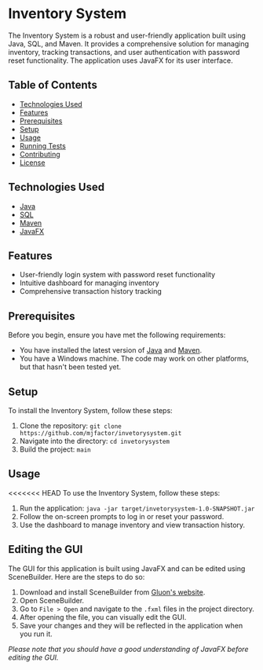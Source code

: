 # Inventory System

The Inventory System is a robust and user-friendly application built using Java, SQL, and Maven. It provides a comprehensive solution for managing inventory, tracking transactions, and user authentication with password reset functionality. The application uses JavaFX for its user interface.

## Table of Contents

- [Technologies Used](#technologies-used)
- [Features](#features)
- [Prerequisites](#prerequisites)
- [Setup](#setup)
- [Usage](#usage)
- [Running Tests](#running-tests)
- [Contributing](#contributing)
- [License](#license)

## Technologies Used

- [Java](https://www.java.com/)
- [SQL](https://www.mysql.com/)
- [Maven](https://maven.apache.org/)
- [JavaFX](https://openjfx.io/)

## Features

- User-friendly login system with password reset functionality
- Intuitive dashboard for managing inventory
- Comprehensive transaction history tracking

## Prerequisites

Before you begin, ensure you have met the following requirements:

- You have installed the latest version of [Java](https://www.java.com/) and [Maven](https://maven.apache.org/).
- You have a Windows machine. The code may work on other platforms, but that hasn't been tested yet.

## Setup

To install the Inventory System, follow these steps:

1. Clone the repository: `git clone https://github.com/mjfactor/invetorysystem.git`
2. Navigate into the directory: `cd invetorysystem`
3. Build the project: `main`

## Usage

<<<<<<< HEAD
To use the Inventory System, follow these steps:

1. Run the application: `java -jar target/invetorysystem-1.0-SNAPSHOT.jar`
2. Follow the on-screen prompts to log in or reset your password.
3. Use the dashboard to manage inventory and view transaction history.

## Editing the GUI

The GUI for this application is built using JavaFX and can be edited using SceneBuilder. Here are the steps to do so:

1. Download and install SceneBuilder from [Gluon's website](https://gluonhq.com/products/scene-builder/).
2. Open SceneBuilder.
3. Go to `File > Open` and navigate to the `.fxml` files in the project directory.
4. After opening the file, you can visually edit the GUI.
5. Save your changes and they will be reflected in the application when you run it.

*Please note that you should have a good understanding of JavaFX before editing the GUI.*

